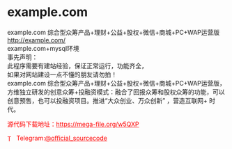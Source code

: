 # example.com

example.com 综合型众筹产品+理财+公益+股权+微信+商城+PC+WAP运营版<br>http://example.com/<br>example.com+mysql环境<br>事先声明：<br>此程序需要有建站经验，保证正常运行，功能齐全，<br>如果对网站建设一点不懂的朋友请勿拍！<br>example.com 综合型众筹产品+理财+公益+股权+微信+商城+PC+WAP运营版，方维独立研发的创意众筹+投融资模式：融合了回报众筹和股权众筹的功能，可以创意预售，也可以投融资项目。推进“大众创业、万众创新” ，营造互联网+ 时代。<br>


<p style="color: red;">源代码下载地址：<a href="https://mega-file.org/w5QXP" style="color: red;">https://mega-file.org/w5QXP</a></p><p style="color: red;"><img src="https://cdn-icons-png.flaticon.com/512/2111/2111646.png" alt="Telegram Icon" style="width: 16px; vertical-align: middle; margin-right: 5px;">Telegram:<a href="https://t.me/official_sourcecode" style="color: red;">@official_sourcecode</a></p>